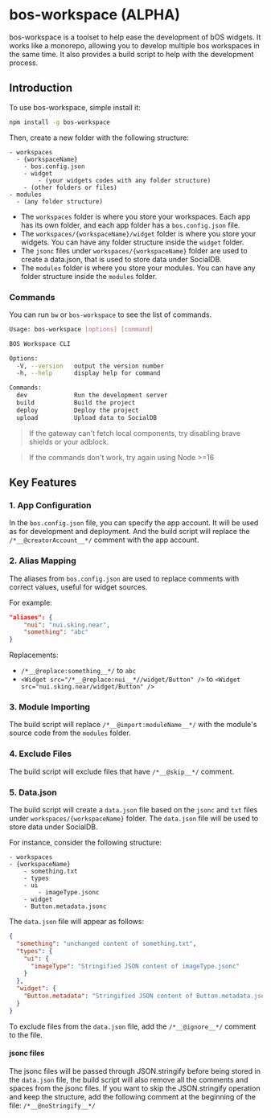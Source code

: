# bos-workspace (ALPHA)

bos-workspace is a toolset to help ease the development of bOS widgets. It works like a monorepo, allowing you to develop multiple bos workspaces in the same time. It also provides a build script to help with the development process.

## Introduction

To use bos-workspace, simple install it:

```bash
npm install -g bos-workspace
```

Then, create a new folder with the following structure:

```
- workspaces
  - {workspaceName}
    - bos.config.json
    - widget
        - (your widgets codes with any folder structure)
    - (other folders or files)
- modules
  - (any folder structure)
```

- The `workspaces` folder is where you store your workspaces. Each app has its own folder, and each app folder has a `bos.config.json` file.
- The `workspaces/{workspaceName}/widget` folder is where you store your widgets. You can have any folder structure inside the `widget` folder.
- The `jsonc` files under `workspaces/{workspaceName}` folder are used to create a data.json, that is used to store data under SocialDB.
- The `modules` folder is where you store your modules. You can have any folder structure inside the `modules` folder.

### Commands

You can run `bw` or `bos-workspace` to see the list of commands.

```bash
Usage: bos-workspace [options] [command]

BOS Workspace CLI

Options:
  -V, --version   output the version number
  -h, --help      display help for command

Commands:
  dev             Run the development server
  build           Build the project
  deploy          Deploy the project
  upload          Upload data to SocialDB
```

> If the gateway can't fetch local components, try disabling brave shields or your adblock.

> If the commands don't work, try again using Node >=16

## Key Features

### 1. **App Configuration**

In the `bos.config.json` file, you can specify the app account. It will be used as for development and deployment. And the build script will replace the `/*__@creatorAccount__*/` comment with the app account.

### 2. **Alias Mapping**

The aliases from `bos.config.json` are used to replace comments with correct values, useful for widget sources.

For example:

```json
"aliases": {
    "nui": "nui.sking.near",
    "something": "abc"
}
```

Replacements:

- `/*__@replace:something__*/` to `abc`
- `<Widget src="/*__@replace:nui__*//widget/Button" />` to `<Widget src="nui.sking.near/widget/Button" />`

### 3. **Module Importing**

The build script will replace `/*__@import:moduleName__*/` with the module's source code from the `modules` folder.

### 4. **Exclude Files**

The build script will exclude files that have `/*__@skip__*/` comment.

### 5. **Data.json**

The build script will create a `data.json` file based on the `jsonc` and `txt` files under `workspaces/{workspaceName}` folder. The `data.json` file will be used to store data under SocialDB.

For instance, consider the following structure:

```
- workspaces
- {workspaceName}
    - something.txt
    - types
    - ui
        - imageType.jsonc
    - widget
    - Button.metadata.jsonc
```

The `data.json` file will appear as follows:

```json
{
  "something": "unchanged content of something.txt",
  "types": {
    "ui": {
      "imageType": "Stringified JSON content of imageType.jsonc"
    }
  },
  "widget": {
    "Button.metadata": "Stringified JSON content of Button.metadata.jsonc"
  }
}
```

To exclude files from the `data.json` file, add the `/*__@ignore__*/` comment to the file.

#### jsonc files

The jsonc files will be passed through JSON.stringify before being stored in the `data.json` file, the build script will also remove all the comments and spaces from the jsonc files.
If you want to skip the JSON.stringify operation and keep the structure, add the following comment at the beginning of the file:
`/*__@noStringify__*/`
